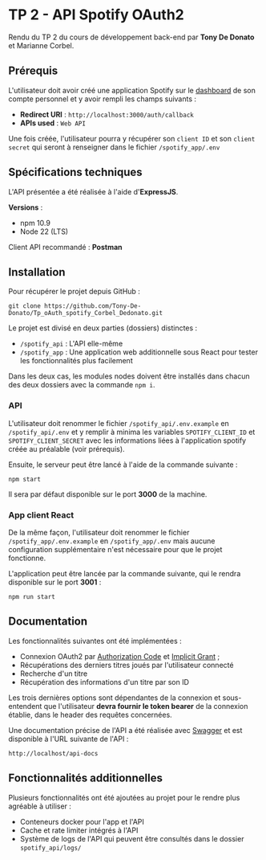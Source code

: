 # TP 2 - API Spotify OAuth2

Rendu du TP 2 du cours de développement back-end par **Tony De Donato** et Marianne Corbel.

## Prérequis 

L'utilisateur doit avoir créé une application Spotify sur le [dashboard](https://developer.spotify.com/dashboard) de son compte personnel et y avoir rempli les champs suivants :
- **Redirect URI** : `http://localhost:3000/auth/callback`
- **APIs used** : `Web API`

Une fois créée, l'utilisateur pourra y récupérer son `client ID` et son `client secret` qui seront à renseigner dans le fichier `/spotify_app/.env` 

## Spécifications techniques

L'API présentée a été réalisée à l'aide d'**ExpressJS**.

**Versions** :
- npm 10.9
- Node 22 (LTS)

Client API recommandé : **Postman**

## Installation

Pour récupérer le projet depuis GitHub : 
```
git clone https://github.com/Tony-De-Donato/Tp_oAuth_spotify_Corbel_Dedonato.git
```

Le projet est divisé en deux parties (dossiers) distinctes : 
- `/spotify_api` : L'API elle-même
- `/spotify_app` : Une application web additionnelle sous React pour tester les fonctionnalités plus facilement

Dans les deux cas, les modules nodes doivent être installés dans chacun des deux dossiers avec la commande `npm i`.

### API

 L'utilisateur doit renommer le fichier `/spotify_api/.env.example` en `/spotify_api/.env` et y remplir à minima les variables `SPOTIFY_CLIENT_ID` et `SPOTIFY_CLIENT_SECRET` avec les informations liées à l'application spotify créée au préalable (voir prérequis).

Ensuite, le serveur peut être lancé à l'aide de la commande suivante :
```
npm start
``` 

Il sera par défaut disponible sur le port **3000** de la machine.

### App client React

De la même façon, l'utilisateur doit renommer le fichier `/spotify_app/.env.example` en `/spotify_app/.env` mais aucune configuration supplémentaire n'est nécessaire pour que le projet fonctionne.

L'application peut être lancée par la commande suivante, qui le rendra disponible sur le port **3001** :
```
npm run start
```

## Documentation

Les fonctionnalités suivantes ont été implémentées :
- Connexion OAuth2 par [Authorization Code](https://developer.spotify.com/documentation/web-api/tutorials/code-flow) et [Implicit Grant](https://developer.spotify.com/documentation/web-api/tutorials/implicit-flow) ;
- Récupérations des derniers titres joués par l'utilisateur connecté
- Recherche d'un titre
- Récupération des informations d'un titre par son ID

Les trois dernières options sont dépendantes de la connexion et sous-entendent que l'utilisateur **devra fournir le token bearer** de la connexion établie, dans le header des requêtes concernées.

Une documentation précise de l'API a été réalisée avec [Swagger](https://swagger.io/tools/swagger-editor/) et est disponible à l'URL suivante de l'API :
```
http://localhost/api-docs
```

## Fonctionnalités additionnelles

Plusieurs fonctionnalités ont été ajoutées au projet pour le rendre plus agréable à utiliser :
- Conteneurs docker pour l'app et l'API
- Cache et rate limiter intégrés à l'API
- Système de logs de l'API qui peuvent être consultés dans le dossier `spotify_api/logs/`
